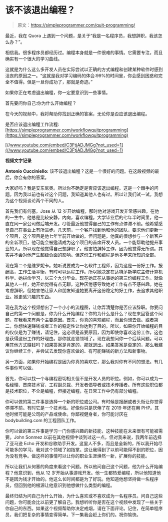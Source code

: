 # 该不该退出编程？

> 原文：<https://simpleprogrammer.com/quit-programming/>

最近，我在 Quora 上遇到一个问题，是关于“我是一名程序员，我想辞职，我该怎么办？”。

相信我。很多程序员都经历过。编程本身就是一件很难的事情。它需要专注，而且确实有一个很大的学习曲线。

这就是为什么这么多开发人员在实际尝试以正确的方式编程和创建某种软件时感到沮丧的原因之一。“这就是我对学习编码的体会:99%的时间里，你会感到困惑和完全不值得。但是一旦你成功了，那就是奇迹。”

如果你正在考虑退出编程，你一定要意识到一些事情。

首先要问你自己:你为什么开始编程？

在今天的视频中，我将帮助你找到正确的答案，无论你是否应该退出编程。

是否应该退出编程工作流程:
[https://simpleprogrammer.com/workflowquitprogramming](https://simpleprogrammer.com/workflowquitprogramming)

[//www.youtube.com/embed/C3FtjADJMGg?not_used=1](//www.youtube.com/embed/C3FtjADJMGg?not_used=1)

**视频文字记录**

**Antonio Cucciniello:** 该不该退出编程？这是一个很好的问题。在这段视频的最后，你会有你的答案。

大家好吗？我是安东尼奥。所以你不确定是否应该退出编程。这是一个棘手的问题。因为我以前也有过这个问题，我知道其他人也有过。所以让我们试一试。我想为这个视频谈论两个不同的人。

首先我们有何塞。Jose 从 12 岁开始编程，那时他对游戏开发非常感兴趣。在他的一生中，他总是比较安静，内向，喜欢编程。大学毕业后的七年半时间里，他一直在同一家公司做后端开发。尽管最近他觉得自己的工作有点停滞不前。他希望感觉自己在事业上有所进步。几天前，一个客户找到他和他的团队，要求他们更新一个项目，这个项目是他七年半前开始做的。但问题是。他真的很想参与一个新客户的全新项目，他可能会被邀请成为这个项目的首席开发人员。一个能帮助他提升事业的人。所以现在他觉得自己想辞职了。他害怕辞掉工作，因为他觉得无所谓。其实并不会对他产生超级负面的影响。但这份工作和编程是他多年来所知的全部。

现在第二个是维罗妮卡。她听说要成为一名软件工程师，因为这是一份好工作。报酬高，工作生活平衡，有时可以远程工作。所以她决定在达特茅斯学院主修计算机科学。她拼命学习，以三个九分毕业。现在她正在从事她的第三份编程工作。就像其他人一样，她开始觉得有点无聊。这种厌倦感导致她对工作有点不感兴趣。她在考虑辞职，但她害怕让家人和朋友知道她要离开这份稳定的好工作，去追求其他职业。她更感兴趣的东西。

现在我为这个视频想出了一个小小的流程图，让你弄清楚你是否应该辞职。你要问自己的第一个问题是，你为什么开始编程？你的为什么是什么？现在来回答这个问题，在我看来有两个主要原因。首先，你真的喜欢编程，而且你想去做。或者第二，你想快速赚钱或者工作的稳定性让你达到了目的。所以，如果你开始编程的目的仅仅是为了赚钱，请记住，这必须是首要原因，因为即使你喜欢这份工作，这也是获得这份工作的好理由。那你就走错领域了。现在我想问你一个后续问题。可以用其他方式赚钱吗？如果答案是肯定的，那就退出。如果答案是否定的，那么我建议你继续工作，并尝试去发现你喜欢做的、有可能赚钱的新方法和新事物。

另一方面，如果你开始编程是因为你真的喜欢它，那么我对你有不同的想法。有几件事你可以做。

首先，你可以找一个与编程密切相关但不是开发人员的职位。例如，你可以成为一名经理、首席技术官、工程副总裁、开发者倡导者或技术传播者。所有这些职位都是技术职位，不全是编程，但接近编程，在日常工作中仍有部分编程。

你可以做的第二件事是选择一个新的职位或公司。有时候是报酬或者头衔让你觉得停滞不前。有时它是一个技术栈。好像你只是厌倦了在 2019 年还在用 PHP。其他时候可能是公司的产品或使命。你鄙视健身者，你可能讨厌在 bodybuilding.com 的工程团队工作。

你可以做的第三件事是学习一门你感兴趣的新技能，这种技能在未来很有可能被需要。John Sonmez 以前在其他视频中谈到过这一点，但对我来说，我两年前选择了亚马逊 Echo 开发和谷歌助手开发。这里人不多，而且是全新的，所以我开始尽可能多的学习。我对这个领域了如指掌。这让我得到了以前可能得不到的职位，因为没有竞争。做这样的事情可以让你的职业生涯焕然一新，扩展你的技能。

所以让我们从何塞的角度来看这个问题。所以他问自己这个问题，他为什么开始编程？他意识到，他从 12 岁开始从事游戏开发。他一生都热爱编程，所以他知道他不是因为钱才开始的。他这么长时间都是为了好玩。他知道他想坚持做一名程序员，但回到他的根源让他意识到他想做什么类型的编程。

最终归结为问自己为什么开始，为什么喜欢或不喜欢成为一名程序员。问自己这些问题，你可能会比以前更了解自己。我想听听你是否在这个视频中发现了一些关于你自己的东西。如果这个视频帮助你决定戒烟，请在下面评论。记住，在简单程序员，我们把复杂的事情变得简单。下一集我会赶上你们的。祝你愉快。